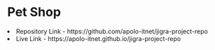 <h1 > Pet Shop  </h1> 

<li font-size=20px target="_blank" > Repository Link - https://github.com/apolo-itnet/jigra-project-repo  </li>
<li font-size=20px target="_blank" > Live Link - https://apolo-itnet.github.io/jigra-project-repo  </li>
